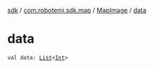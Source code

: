 [sdk](../../index.md) / [com.robotemi.sdk.map](../index.md) / [MapImage](index.md) / [data](./data.md)

# data

`val data: `[`List`](https://kotlinlang.org/api/latest/jvm/stdlib/kotlin.collections/-list/index.html)`<`[`Int`](https://kotlinlang.org/api/latest/jvm/stdlib/kotlin/-int/index.html)`>`